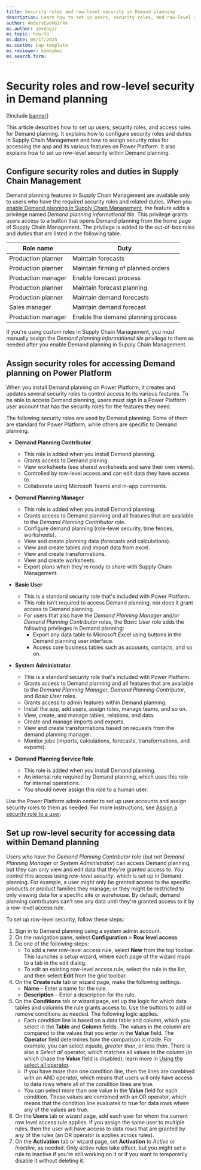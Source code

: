 ```yaml
---
title: Security roles and row-level security in Demand planning
description: Learn how to set up users, security roles, and row-level security for Demand planning with an outline on configuring security roles and duties.
author: AndersEvenGirke
ms.author: aevengir
ms.topic: how-to
ms.date: 06/17/2025
ms.custom: bap-template
ms.reviewer: kamaybac
ms.search.form:
---
```


# Security roles and row-level security in Demand planning

[!include [banner](../includes/banner.md)]

This article describes how to set up users, security roles, and access rules for Demand planning. It explains how to configure security roles and duties in Supply Chain Management and how to assign security roles for accessing the app and its various features on Power Platform. It also explains how to set up row-level security within Demand planning.

## Configure security roles and duties in Supply Chain Management

Demand planning features in Supply Chain Management are available only to users who have the required security roles and related duties. When you [enable Demand planning in Supply Chain Management](install-demand-planning.md), the feature adds a privilege named *Demand planning informational tile*. This privilege grants users access to a button that opens Demand planning from the home page of Supply Chain Management. The privilege is added to the out-of-box roles and duties that are listed in the following table.

| Role name | Duty |
|---|---|
| Production planner | Maintain forecasts |
| Production planner | Maintain firming of planned orders |
| Production manager | Enable forecast process |
| Production planner | Maintain forecast planning |
| Production planner | Maintain demand forecasts |
| Sales manager | Maintain demand forecast |
| Production manager | Enable the demand planning process |

If you're using custom roles in Supply Chain Management, you must manually assign the *Demand planning informational tile* privilege to them as needed after you enable Demand planning in Supply Chain Management.

## Assign security roles for accessing Demand planning on Power Platform

When you install Demand planning on Power Platform, it creates and updates several security roles to control access to its various features. To be able to access Demand planning, users must sign in a Power Platform user account that has the security roles for the features they need.

The following security roles are used by Demand planning. Some of them are standard for Power Platform, while others are specific to Demand planning.

- **Demand Planning Contributor**
    - This role is added when you install Demand planning.
    - Grants access to Demand planing.
    - View worksheets (see shared worksheets and save their own views).
    - Controlled by row-level access and can edit data they have access to.
    - Collaborate using Microsoft Teams and in-app comments.

- **Demand Planning Manager**
    - This role is added when you install Demand planning.
    - Grants access to Demand planning and all features that are available to the *Demand Planning Contributor* role.
    - Configure demand planning (role-level security, time fences, worksheets).
    - View and create planning data (forecasts and calculations).
    - View and create tables and import data from excel.
    - View and create transformations.
    - View and create worksheets.
    - Export plans when they're ready to share with Supply Chain Management.

- **Basic User**
    - This is a standard security role that's included with Power Platform.
    - This role isn't required to access Demand planning, nor does it grant access to Demand planning.
    - For users that also have the *Demand Planning Manager* and/or *Demand Planning Contributor* roles, the *Basic User* role adds the following privileges in Demand planning:
        - Export any data table to Microsoft Excel using buttons in the Demand planning user interface.
        - Access core business tables such as accounts, contacts, and so on.

- **System Administrator**  
    - This is a standard security role that's included with Power Platform.
    - Grants access to Demand planning and all features that are available to the *Demand Planning Manager*, *Demand Planning Contributor*, and *Basic User* roles.
    - Grants access to admin features within Demand planning.
    - Install the app, add users, assign roles, manage teams, and so on.
    - View, create, and manage tables, relations, and data.
    - Create and manage imports and exports.
    - View and create transformations based on requests from the demand planning manager.
    - Monitor jobs (imports, calculations, forecasts, transformations, and exports).

- **Demand Planning Service Role**
    - This role is added when you install Demand planning.
    - An internal role required by Demand planning, which uses this role for internal operations.
    - You should never assign this role to a human user.

Use the Power Platform admin center to set up user accounts and assign security roles to them as needed. For more instructions, see [Assign a security role to a user](/power-platform/admin/assign-security-roles).

## Set up row-level security for accessing data within Demand planning

Users who have the *Demand Planning Contributor* role (but not *Demand Planning Manager* or *System Administrator*) can access Demand planning, but they can only view and edit data that they're granted access to. You control this access using *row-level security*, which is set up in Demand planning. For example, a user might only be granted access to the specific products or product families they manage; or they might be restricted to only viewing data for a specific site or warehouse. By default, demand planning contributors can't see any data until they're granted access to it by a row-level access rule.

To set up row-level security, follow these steps:

1. Sign in to Demand planning using a system admin account.
1. On the navigation pane, select **Configuration** \> **Row level access**.
1. Do one of the following steps:
    - To add a new row-level access rule, select **New** from the top toolbar. This launches a setup wizard, where each page of the wizard maps to a tab in the edit dialog.
    - To edit an existing row-level access rule, select the rule in the list, and then select **Edit** from the grid toolbar.
1. On the **Create rule** tab or wizard page, make the following settings.
    - **Name** – Enter a name for the rule.
    - **Description** – Enter a description for the rule.
1. On the **Conditions** tab or wizard page, set up the logic for which data tables and columns the rule grants access to. Use the buttons to add or remove conditions as needed. The following logic applies.
    - Each condition line is based on a data table and column, which you select in the **Table** and **Column** fields. The values in the column are compared to the values that you enter in the **Value** field. The **Operator** field determines how the comparison is made. For example, you can select *equals*, *greater than*, or *less than*. There is also a *Select all* operator, which matches all values in the column (in which chase the **Value** field is disabled); learn more in [Using the select all operator](time-fences.md#select-all).
    - If you have more than one condition line, then the lines are combined with an AND operator, which means that users will only have access to data rows where all of the condition lines are true.
    - You can select more than one value in the **Value** field for each condition. These values are combined with an OR operator, which means that the condition line evaluates to true for data rows where any of the values are true.
1. On the **Users** tab or wizard page, add each user for whom the current row level access rule applies. If you assign the same user to multiple rules, then the user will have access to data rows that are granted by any of the rules (an OR operator is applies across rules).
1. On the **Activation** tab or wizard page, set **Activation** to *Active* or *Inactive*, as needed. Only active rules take effect, but you might set a rule to inactive if you're still working on it or if you want to temporarily disable it without deleting it.
